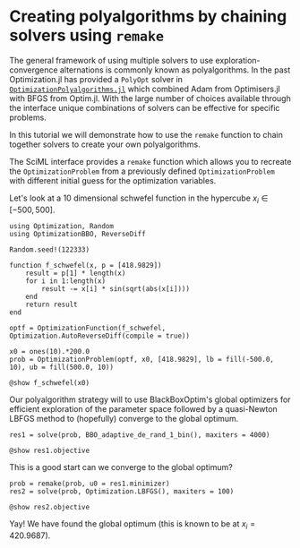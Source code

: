# Creating polyalgorithms by chaining solvers using `remake`

The general framework of using multiple solvers to use exploration-convergence alternations is commonly
known as polyalgorithms. In the past Optimization.jl has provided a `PolyOpt` solver in [`OptimizationPolyalgorithms.jl`](@ref) which combined Adam from Optimisers.jl with BFGS from Optim.jl.
With the large number of choices available through the interface unique combinations of solvers can be effective for specific problems.

In this tutorial we will demonstrate how to use the `remake` function to chain together solvers to create your own polyalgorithms.

The SciML interface provides a `remake` function which allows you to recreate the `OptimizationProblem` from a previously defined `OptimizationProblem` with different initial guess for the optimization variables.

Let's look at a 10 dimensional schwefel function in the hypercube $x_i \in [-500, 500]$.

```@example polyalg
using Optimization, Random
using OptimizationBBO, ReverseDiff

Random.seed!(122333)

function f_schwefel(x, p = [418.9829])
    result = p[1] * length(x)
    for i in 1:length(x)
        result -= x[i] * sin(sqrt(abs(x[i])))
    end
    return result
end

optf = OptimizationFunction(f_schwefel, Optimization.AutoReverseDiff(compile = true))

x0 = ones(10).*200.0
prob = OptimizationProblem(optf, x0, [418.9829], lb = fill(-500.0, 10), ub = fill(500.0, 10))

@show f_schwefel(x0)
```

Our polyalgorithm strategy will to use BlackBoxOptim's global optimizers for efficient exploration of the 
parameter space followed by a quasi-Newton LBFGS method to (hopefully) converge to the global 
optimum.

```@example polyalg
res1 = solve(prob, BBO_adaptive_de_rand_1_bin(), maxiters = 4000)

@show res1.objective
```

This is a good start can we converge to the global optimum?

```@example polyalg
prob = remake(prob, u0 = res1.minimizer)
res2 = solve(prob, Optimization.LBFGS(), maxiters = 100)

@show res2.objective
```

Yay! We have found the global optimum (this is known to be at $x_i = 420.9687$).
